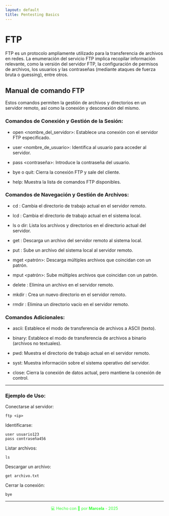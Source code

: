 ```yaml
---
layout: default
title: Pentesting Basics
---
```


# FTP

FTP es un protocolo ampliamente utilizado para la transferencia de archivos en redes. La enumeración del servicio FTP implica recopilar información relevante, como la versión del servidor FTP, la configuración de permisos de archivos, los usuarios y las contraseñas (mediante ataques de fuerza bruta o guessing), entre otros.

## Manual de comando FTP

 Estos comandos permiten la gestión de archivos y directorios en un servidor remoto, así como la conexión y desconexión del mismo. 


### Comandos de Conexión y Gestión de la Sesión:

- open <nombre_del_servidor>: Establece una conexión con el servidor FTP especificado.

- user <nombre_de_usuario>: Identifica al usuario para acceder al servidor. 

- pass <contraseña>: Introduce la contraseña del usuario.

- bye o quit: Cierra la conexión FTP y sale del cliente. 

- help: Muestra la lista de comandos FTP disponibles. 


### Comandos de Navegación y Gestión de Archivos:

- cd <directorio>: Cambia el directorio de trabajo actual en el servidor remoto. 

- lcd <directorio>: Cambia el directorio de trabajo actual en el sistema local. 

- ls o dir: Lista los archivos y directorios en el directorio actual del servidor. 

- get <archivo>: Descarga un archivo del servidor remoto al sistema local. 

- put <archivo>: Sube un archivo del sistema local al servidor remoto. 

- mget <patrón>: Descarga múltiples archivos que coincidan con un patrón. 

- mput <patrón>: Sube múltiples archivos que coincidan con un patrón. 

- delete <archivo>: Elimina un archivo en el servidor remoto. 

- mkdir <directorio>: Crea un nuevo directorio en el servidor remoto. 

- rmdir <directorio>: Elimina un directorio vacío en el servidor remoto. 

### Comandos Adicionales:

- ascii: Establece el modo de transferencia de archivos a ASCII (texto). 

- binary: Establece el modo de transferencia de archivos a binario (archivos no textuales). 

- pwd: Muestra el directorio de trabajo actual en el servidor remoto.

- syst: Muestra información sobre el sistema operativo del servidor. 

- close: Cierra la conexión de datos actual, pero mantiene la conexión de control. 

---

### Ejemplo de Uso:

Conectarse al servidor:

    ftp <ip>

Identificarse:

    user usuario123
    pass contraseña456

Listar archivos:

    ls

Descargar un archivo:


    get archivo.txt

Cerrar la conexión:


    bye

---

<div style="text-align:center; font-size: 0.9em; margint-top: 40px; color: #33ff33;">
    💻 Hecho con 💚 por <strong>Marcela</strong> - 2025
</div>
